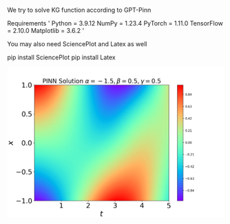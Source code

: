 We try to solve KG function according to GPT-Pinn

Requirements
'
 Python     = 3.9.12
 NumPy      = 1.23.4
 PyTorch    = 1.11.0
 TensorFlow = 2.10.0
 Matplotlib = 3.6.2
'


You may also need SciencePlot and Latex as well
 
 pip install SciencePlot
 pip install Latex


![image](pinnkgmain.png)
